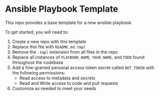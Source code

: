 # Ansible Playbook Template

This repo provides a base template for a new ansible playbook.

To get started, you will need to:

1. Create a new repo with this template
1. Replace this file with `README.md.tmpl`
1. Remove the `.tmpl` extension from all files in the repo
1. Replace all instances of `PLAYBOOK_NAME`, `YOUR_NAME`, and
   `TODO` found throughout the codebase
1. Add a fine-grained personal access token secret
   called `BOT_TOKEN` with the following permissions:
   - Read access to metadata and secrets
   - Read and Write access to code and pull requests
1. Customize as needed to meet your needs
